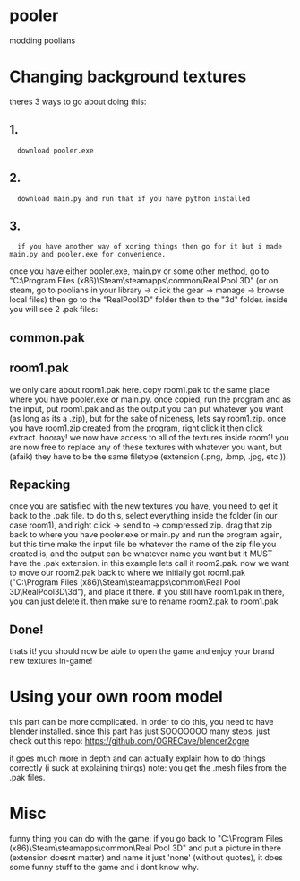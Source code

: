 # pooler
modding poolians

# Changing background textures
theres 3 ways to go about doing this:
  ## 1.
      download pooler.exe

  ## 2.
      download main.py and run that if you have python installed

  ## 3.
      if you have another way of xoring things then go for it but i made main.py and pooler.exe for convenience.

once you have either pooler.exe, main.py or some other method, go to "C:\Program Files (x86)\Steam\steamapps\common\Real Pool 3D" (or on steam, go to poolians in your library -> click the gear -> manage -> browse local files) then go to the "RealPool3D" folder then to the "3d" folder. inside you will see 2 .pak files:
  ## common.pak
  ## room1.pak

we only care about room1.pak here.
copy room1.pak to the same place where you have pooler.exe or main.py. once copied, run the program and as the input, put room1.pak and as the output you can put whatever you want (as long as its a .zip), but for the sake of niceness, lets say room1.zip.
once you have room1.zip created from the program, right click it then click extract. hooray! we now have access to all of the textures inside room1!
you are now free to replace any of these textures with whatever you want, but (afaik) they have to be the same filetype (extension (.png, .bmp, .jpg, etc.)).

## Repacking
once you are satisfied with the new textures you have, you need to get it back to the .pak file. to do this, select everything inside the folder (in our case room1), and right click -> send to -> compressed zip.
drag that zip back to where you have pooler.exe or main.py and run the program again, but this time make the input file be whatever the name of the zip file you created is, and the output can be whatever name you want but it MUST have the .pak extension. in this example lets call it room2.pak.
now we want to move our room2.pak back to where we initially got room1.pak ("C:\Program Files (x86)\Steam\steamapps\common\Real Pool 3D\RealPool3D\3d\"), and place it there. if you still have room1.pak in there, you can just delete it. then make sure to rename room2.pak to room1.pak

## Done!
thats it! you should now be able to open the game and enjoy your brand new textures in-game!



# Using your own room model
this part can be more complicated. in order to do this, you need to have blender installed. since this part has just SOOOOOOO many steps, just check out this repo:
https://github.com/OGRECave/blender2ogre

it goes much more in depth and can actually explain how to do things correctly (i suck at explaining things)
note: you get the .mesh files from the .pak files.



# Misc
funny thing you can do with the game:
  if you go back to "C:\Program Files (x86)\Steam\steamapps\common\Real Pool 3D" and put a picture in there (extension doesnt matter) and name it just 'none' (without quotes), it does some funny stuff to the game and i dont know why.
